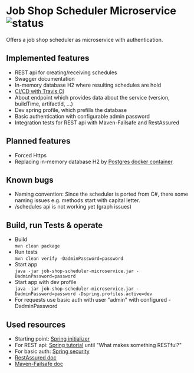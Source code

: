 # Job Shop Scheduler Microservice ![status](https://travis-ci.com/pascalschumann/job-shop-scheduler-microservice.svg?branch=master "Status")
Offers a job shop scheduler as microservice with authentication.

## Implemented features
- REST api for creating/receiving schedules
- Swagger documentation
- In-memory database H2 where resulting schedules are hold
- [CI/CD with Travis CI](https://travis-ci.com/pascalschumann/job-shop-scheduler-microservice)
- About endpoint which provides data about the service (version, buildTime, artifactId, ...)
- Dev spring profile, which prefills the database
- Basic authentication with configurable admin password
- Integration tests for REST api with Maven-Failsafe and RestAssured 

## Planned features
- Forced Https
- Replacing in-memory database H2 by [Postgres docker container](https://hub.docker.com/_/postgres)

## Known bugs
- Naming convention: Since the scheduler is ported from C#, there some naming issues e.g. methods start with capital letter.
- /schedules api is not working yet (graph issues)

## Build, run Tests & operate
- Build<br>
`mvn clean package`
- Run tests<br>
`mvn clean verify -DadminPassword=password`
- Start app<br>
`java -jar job-shop-scheduler-microservice.jar -DadminPassword=password`
- Start app with dev profile<br>
`java -jar job-shop-scheduler-microservice.jar -DadminPassword=password -Dspring.profiles.active=dev`
- For requests use basic auth with user "admin" with configured -DadminPassword

## Used resources

- Starting point: [Spring initializer](https://start.spring.io/)
- For REST api: [Spring tutorial](https://spring.io/guides/tutorials/rest/) until "What makes something RESTful?" 
- For basic auth: [Spring security](https://docs.spring.io/spring-security/site/docs/5.2.2.BUILD-SNAPSHOT/reference/htmlsingle/#prerequisites)
- [RestAssured doc](https://github.com/rest-assured/rest-assured/wiki/Usage)
- [Maven-Failsafe doc](https://maven.apache.org/surefire/maven-failsafe-plugin/examples/inclusion-exclusion.html)
